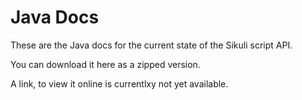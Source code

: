Java Docs
=========

These are the Java docs for the current state of the Sikuli script API.

You can download it here as a zipped version.

A link, to view it online is currentlxy not yet available.